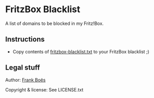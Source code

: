 FritzBox Blacklist
==================

A list of domains to be blocked in my Fritz!Box.

Instructions
------------

* Copy contents of [fritzbox-blacklist.txt](fritzbox-blacklist.txt) to your FritzBox blacklist ;)

Legal stuff
-----------

Author: [Frank Boës](http://3960.org)

Copyright & license: See LICENSE.txt
